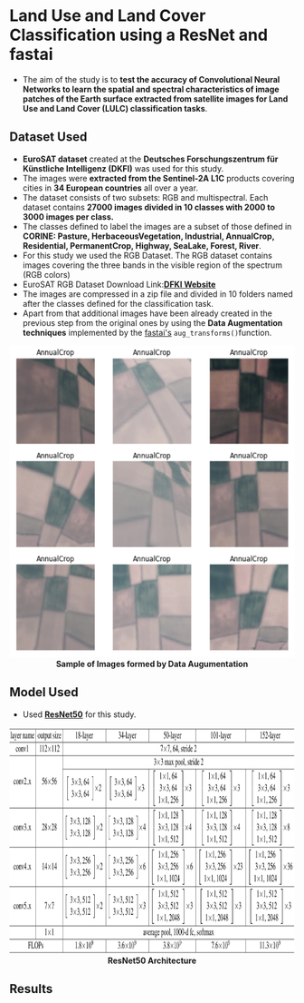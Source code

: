 # Land Use and Land Cover Classification using a ResNet and fastai
- The aim of the study is to **test the accuracy of Convolutional Neural Networks to learn the spatial and spectral characteristics of image patches of the Earth surface extracted from satellite images for Land Use and Land Cover (LULC) classification tasks**. 

## Dataset Used

- **EuroSAT dataset** created at the **Deutsches Forschungszentrum für Künstliche Intelligenz (DKFI)** was used for this study.
- The images were **extracted from the Sentinel-2A L1C** products covering cities in **34 European countries** all over a year. 
- The dataset consists of two subsets: RGB and multispectral. Each dataset contains **27000 images divided in 10 classes with 2000 to 3000 images per class.** 
- The classes defined to label the images are a subset of those defined in **CORINE: Pasture, HerbaceousVegetation, Industrial, AnnualCrop, Residential, PermanentCrop, Highway, SeaLake, Forest, River**.
- For this study we used the RGB Dataset. The RGB dataset contains images covering the three bands in the visible region of the spectrum (RGB colors)
- EuroSAT RGB Dataset Download Link:[**DFKI Website**](https://madm.dfki.de/downloads)
- The images are compressed in a zip file and divided in 10 folders named after the classes defined for the classification task.
- Apart from that additional images have been already created in the previous step from the original ones by using the **Data Augmentation techniques** implemented by the [fastai's](https://docs.fast.ai/vision.augment.html) ``aug_transforms()``function.

<p align="center">
<img src="https://github.com/AdiNarendra98/AI-for-Environment/blob/main/8.%20Land%20Use%20and%20Land%20Cover%20Classification%20using%20a%20ResNet/Images/data_augmentation.png " width="600" height="550"><br>
<b>Sample of Images formed by Data Augumentation</b><br>
</p>

## Model Used

- Used [**ResNet50**](https://arxiv.org/abs/1512.03385) for this study.
<p align="center">
<img src="https://github.com/AdiNarendra98/AI-for-Environment/blob/main/8.%20Land%20Use%20and%20Land%20Cover%20Classification%20using%20a%20ResNet/Images/Resnet%2050%20archi.png " width="700" height="400"><br>
<b>ResNet50 Architecture </b><br>
</p>

## Results

